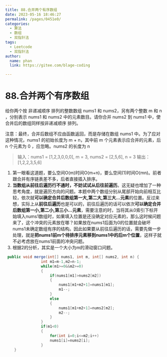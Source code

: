 ```yaml
---
title: 88.合并两个有序数组
date: 2023-05-16 18:46:27
permalink: /pages/0451e0/
categories: 
  - 算法
  - 数组
  - 双指针法
tags: 
  - Leetcode
  - 双指针法
author: 
  name: phan
  link: https://gitee.com/blage-coding

---
```

# 88.合并两个有序数组

给你两个按 非递减顺序 排列的整数数组 nums1 和 nums2，另有两个整数 m 和 n ，分别表示 nums1 和 nums2 中的元素数目。请你合并 nums2 到 nums1 中，使合并后的数组同样按非递减顺序 排列。

注意：最终，合并后数组不应由函数返回，而是存储在数组 nums1 中。为了应对这种情况，nums1 的初始长度为 m + n，其中前 m 个元素表示应合并的元素，后 n 个元素为 0 ，应忽略。nums2 的长度为 n

> 输入：nums1 = [1,2,3,0,0,0], m = 3, nums2 = [2,5,6], n = 3
> 输出：[1,2,2,3,5,6]

1. 第一眼看这道题，要么空间O(m)时间O(m+n)，要么空间(1)时间O(mn)。前者跟合并有序链表差不多，后者直接插入排序。
2. **当数组从前往后遍历行不通时，不妨试试从后往前遍历**。这无疑也增加了一种思考角度，就是遍历方向的问题。本题中两个数组分别从尾部开始向前相互比较，依次就**可以确定合并后数组第一大,第二大,第三大...元素**的位置。反过来想，实际上从**前往后遍历**也是可以的，前往后遍历的话可以依次**可以确定合并后数组第一小,第二小,第三小...元素**，需要注意的时，当将其从0索引下标开始填入nums1数组时，如果填入位置是还没确定对应元素的，那么这时候问题来了，这个冲突的元素放在哪？如果放在nums1后面为0的位置就会破坏nums1未确定数组有序的结构。因此如果要从前往后遍历的话，需要先做一步处理，就是**把nums1前m个待排序元素移到nums1中的后m个位置**，这样子就不必考虑放在nums1前面的冲突问题。
3. 根据2的分析，其实是一个大小为m的滑动窗口问题。

```java
 public void merge(int[] nums1, int m, int[] nums2, int n) {
                int m1=m-1,m2=n-1;
                while(m1>=0&&m2>=0)
                {
                    if(nums1[m1]>nums2[m2])
                    {
                        nums1[m1+m2+1]=nums1[m1];
                        m1--;
                    }
                    else
                    {
                        nums1[m1+m2+1]=nums2[m2];
                        m2--;
                    }
                }
                if(m1<0)
                {
                    for(int i=0;i<=m2;i++)
                    nums1[i]=nums2[i];
                }
    }
```